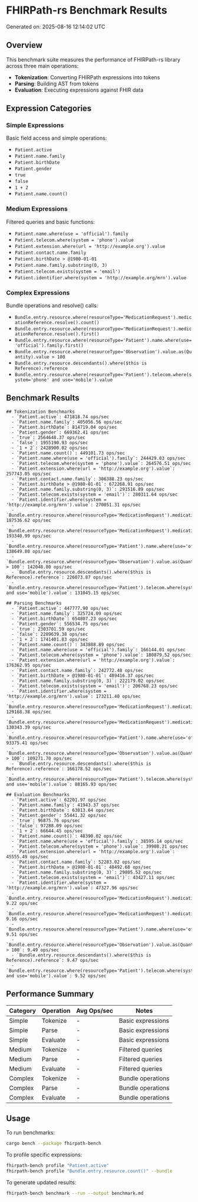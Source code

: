 # FHIRPath-rs Benchmark Results

Generated on: 2025-08-16 12:14:02 UTC

## Overview

This benchmark suite measures the performance of FHIRPath-rs library across three main operations:
- **Tokenization**: Converting FHIRPath expressions into tokens
- **Parsing**: Building AST from tokens  
- **Evaluation**: Executing expressions against FHIR data

## Expression Categories

### Simple Expressions
Basic field access and simple operations:
- `Patient.active`
- `Patient.name.family`
- `Patient.birthDate`
- `Patient.gender`
- `true`
- `false`
- `1 + 2`
- `Patient.name.count()`

### Medium Expressions
Filtered queries and basic functions:
- `Patient.name.where(use = 'official').family`
- `Patient.telecom.where(system = 'phone').value`
- `Patient.extension.where(url = 'http://example.org').value`
- `Patient.contact.name.family`
- `Patient.birthDate > @1980-01-01`
- `Patient.name.family.substring(0, 3)`
- `Patient.telecom.exists(system = 'email')`
- `Patient.identifier.where(system = 'http://example.org/mrn').value`

### Complex Expressions
Bundle operations and resolve() calls:
- `Bundle.entry.resource.where(resourceType='MedicationRequest').medicationReference.resolve().count()`
- `Bundle.entry.resource.where(resourceType='MedicationRequest').medicationReference.resolve().first()`
- `Bundle.entry.resource.where(resourceType='Patient').name.where(use='official').family.first()`
- `Bundle.entry.resource.where(resourceType='Observation').value.as(Quantity).value > 100`
- `Bundle.entry.resource.descendants().where($this is Reference).reference`
- `Bundle.entry.resource.where(resourceType='Patient').telecom.where(system='phone' and use='mobile').value`

## Benchmark Results

```
## Tokenization Benchmarks
  - `Patient.active`: 471818.74 ops/sec
  - `Patient.name.family`: 405056.56 ops/sec
  - `Patient.birthDate`: 814719.04 ops/sec
  - `Patient.gender`: 669362.41 ops/sec
  - `true`: 2564648.37 ops/sec
  - `false`: 1955190.93 ops/sec
  - `1 + 2`: 2428900.02 ops/sec
  - `Patient.name.count()`: 449101.73 ops/sec
  - `Patient.name.where(use = 'official').family`: 244429.03 ops/sec
  - `Patient.telecom.where(system = 'phone').value`: 264576.51 ops/sec
  - `Patient.extension.where(url = 'http://example.org').value`: 257743.05 ops/sec
  - `Patient.contact.name.family`: 306388.23 ops/sec
  - `Patient.birthDate > @1980-01-01`: 672268.91 ops/sec
  - `Patient.name.family.substring(0, 3)`: 291516.89 ops/sec
  - `Patient.telecom.exists(system = 'email')`: 280311.64 ops/sec
  - `Patient.identifier.where(system = 'http://example.org/mrn').value`: 270051.31 ops/sec
  - `Bundle.entry.resource.where(resourceType='MedicationRequest').medicationReference.resolve().count()`: 187536.62 ops/sec
  - `Bundle.entry.resource.where(resourceType='MedicationRequest').medicationReference.resolve().first()`: 193340.99 ops/sec
  - `Bundle.entry.resource.where(resourceType='Patient').name.where(use='official').family.first()`: 138649.80 ops/sec
  - `Bundle.entry.resource.where(resourceType='Observation').value.as(Quantity).value > 100`: 142048.80 ops/sec
  - `Bundle.entry.resource.descendants().where($this is Reference).reference`: 226073.87 ops/sec
  - `Bundle.entry.resource.where(resourceType='Patient').telecom.where(system='phone' and use='mobile').value`: 131045.15 ops/sec

## Parsing Benchmarks
  - `Patient.active`: 447777.90 ops/sec
  - `Patient.name.family`: 325724.09 ops/sec
  - `Patient.birthDate`: 654807.23 ops/sec
  - `Patient.gender`: 556534.75 ops/sec
  - `true`: 2303701.59 ops/sec
  - `false`: 2289639.38 ops/sec
  - `1 + 2`: 1741401.83 ops/sec
  - `Patient.name.count()`: 343888.89 ops/sec
  - `Patient.name.where(use = 'official').family`: 166144.01 ops/sec
  - `Patient.telecom.where(system = 'phone').value`: 180879.52 ops/sec
  - `Patient.extension.where(url = 'http://example.org').value`: 176362.95 ops/sec
  - `Patient.contact.name.family`: 242772.48 ops/sec
  - `Patient.birthDate > @1980-01-01`: 489416.37 ops/sec
  - `Patient.name.family.substring(0, 3)`: 222179.02 ops/sec
  - `Patient.telecom.exists(system = 'email')`: 206768.23 ops/sec
  - `Patient.identifier.where(system = 'http://example.org/mrn').value`: 173211.40 ops/sec
  - `Bundle.entry.resource.where(resourceType='MedicationRequest').medicationReference.resolve().count()`: 129168.38 ops/sec
  - `Bundle.entry.resource.where(resourceType='MedicationRequest').medicationReference.resolve().first()`: 130343.39 ops/sec
  - `Bundle.entry.resource.where(resourceType='Patient').name.where(use='official').family.first()`: 93375.41 ops/sec
  - `Bundle.entry.resource.where(resourceType='Observation').value.as(Quantity).value > 100`: 109271.70 ops/sec
  - `Bundle.entry.resource.descendants().where($this is Reference).reference`: 166178.52 ops/sec
  - `Bundle.entry.resource.where(resourceType='Patient').telecom.where(system='phone' and use='mobile').value`: 88165.93 ops/sec

## Evaluation Benchmarks
  - `Patient.active`: 62201.97 ops/sec
  - `Patient.name.family`: 41943.37 ops/sec
  - `Patient.birthDate`: 63013.64 ops/sec
  - `Patient.gender`: 55441.32 ops/sec
  - `true`: 96875.76 ops/sec
  - `false`: 97288.09 ops/sec
  - `1 + 2`: 66644.45 ops/sec
  - `Patient.name.count()`: 48390.02 ops/sec
  - `Patient.name.where(use = 'official').family`: 38595.14 ops/sec
  - `Patient.telecom.where(system = 'phone').value`: 39908.21 ops/sec
  - `Patient.extension.where(url = 'http://example.org').value`: 45555.49 ops/sec
  - `Patient.contact.name.family`: 52283.02 ops/sec
  - `Patient.birthDate > @1980-01-01`: 48492.68 ops/sec
  - `Patient.name.family.substring(0, 3)`: 29805.52 ops/sec
  - `Patient.telecom.exists(system = 'email')`: 43427.11 ops/sec
  - `Patient.identifier.where(system = 'http://example.org/mrn').value`: 47327.96 ops/sec
  - `Bundle.entry.resource.where(resourceType='MedicationRequest').medicationReference.resolve().count()`: 9.22 ops/sec
  - `Bundle.entry.resource.where(resourceType='MedicationRequest').medicationReference.resolve().first()`: 9.16 ops/sec
  - `Bundle.entry.resource.where(resourceType='Patient').name.where(use='official').family.first()`: 9.51 ops/sec
  - `Bundle.entry.resource.where(resourceType='Observation').value.as(Quantity).value > 100`: 9.49 ops/sec
  - `Bundle.entry.resource.descendants().where($this is Reference).reference`: 9.47 ops/sec
  - `Bundle.entry.resource.where(resourceType='Patient').telecom.where(system='phone' and use='mobile').value`: 9.52 ops/sec
```

## Performance Summary

| Category | Operation | Avg Ops/sec | Notes |
|----------|-----------|-------------|--------|
| Simple   | Tokenize  | -           | Basic expressions |
| Simple   | Parse     | -           | Basic expressions |
| Simple   | Evaluate  | -           | Basic expressions |
| Medium   | Tokenize  | -           | Filtered queries |
| Medium   | Parse     | -           | Filtered queries |
| Medium   | Evaluate  | -           | Filtered queries |
| Complex  | Tokenize  | -           | Bundle operations |
| Complex  | Parse     | -           | Bundle operations |
| Complex  | Evaluate  | -           | Bundle operations |

## Usage

To run benchmarks:
```bash
cargo bench --package fhirpath-bench
```

To profile specific expressions:
```bash
fhirpath-bench profile "Patient.active"
fhirpath-bench profile "Bundle.entry.resource.count()" --bundle
```

To generate updated results:
```bash
fhirpath-bench benchmark --run --output benchmark.md
```
